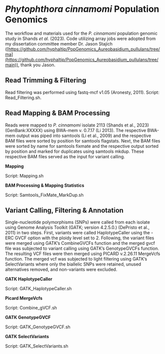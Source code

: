 # _Phytophthora cinnamomi_ Population Genomics

The workflow and materials used for the _P. cinnamomi_ population genomic study in Shands _et al._ (2023). Code utilizing array jobs were adopted from my dissertation committee member Dr. Jason Stajich ([https://github.com/hyphaltip/PopGenomics_Aureobasidium_pullulans/tree/ma](https://github.com/hyphaltip/PopGenomics_Aureobasidium_pullulans/tree/main)), thank you Jason. 

## Read Trimming & Filtering

Read filtering was performed using fastq-mcf v1.05 (Aronesty, 2011). Script: Read_Filtering.sh. 


## Read Mapping & BAM Processing

Reads were mapped to _P. cinnamomi_ isolate 2113 (Shands et al., 2023) (GenBank:XXXXX) using BWA-mem v. 0.7.17 (Li 2013). The respective BWA-mem output was piped into samtools (Li et al., 2009) and the respective BAM files were sorted by position for samtools flagstats. Next, the BAM files were sorted by name for samtools fixmate and the respective output sorted by position and marked for duplicates using samtools mkdup. These respective BAM files served as the input for variant calling. 

**Mapping**

Script: Mapping.sh

**BAM Processing & Mapping Statistics**

Script: Samtools_FixMate_MarkDup.sh

## Variant Calling, Filtering & Annotation
Single-nucleotide polymorphisms (SNPs) were called from each isolate using Genome Analysis Toolkit (GATK; version 4.2.5.0.) (DePristo et al., 2011) in two steps. First, variants were called HaplotypeCaller using the -ERC GVCF option with the ploidy level set to 2. Following, the variant files were merged using GATK’s CombineGVCFs function and the merged gvcf file was subjected to variant calling using GATK’s GenotypeGVCFs function. The resulting VCF files were then merged using PICARD v.2.26.11 MergeVcfs function. The merged vcf was subjected to light filtering using GATK’s SelectVariants where only the biallelic SNPs were retained, unused alternatives removed, and non-variants were excluded.

**GATK HaplotypeCaller**

Script: GATK_HaplotypeCaller.sh

**Picard MergeVcfs**

Script: Combine_gVCF.sh

**GATK GenotypeGVCF**

Script: GATK_GenotypeGVCF.sh

**GATK SelectVariants**

Script: GATK_SelectVariants.sh
